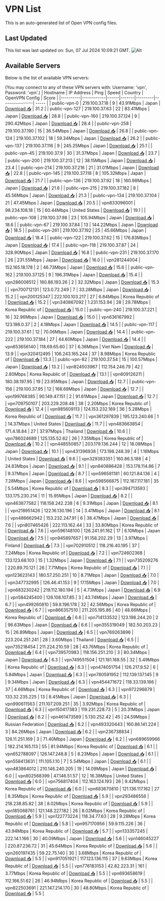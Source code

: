 # VPN List

This is an auto-generated list of Open VPN config files.

## Last Updated

This list was last updated on: Sun, 07 Jul 2024 10:09:21 GMT.
![Alt](https://repobeats.axiom.co/api/embed/186b98318ef1479477931607c1ad7d823f12451f.svg "Repobeats analytics image")

## Available Servers

Below is the list of available VPN servers:

(You may connect to any of these VPN servers with: Username: 'vpn', Password: 'vpn'.)
| Hostname | IP Address | Ping | Speed | Country | OpenVPN Config | Score |
|----------|------------|------|-------|---------|----------------| ----- |
| public-vpn-0 | 219.100.37.18 | 9 | 43.91Mbps | Japan | [Download 📥](./configs/server_0_JP.ovpn) | 31.2 |
| public-vpn-127 | 219.100.37.63 | 22 | 83.41Mbps | Japan | [Download 📥](./configs/server_1_JP.ovpn) | 28.8 |
| public-vpn-160 | 219.100.37.124 | 9 | 290.42Mbps | Japan | [Download 📥](./configs/server_2_JP.ovpn) | 28.4 |
| public-vpn-258 | 219.100.37.190 | 15 | 36.54Mbps | Japan | [Download 📥](./configs/server_3_JP.ovpn) | 26.8 |
| public-vpn-124 | 219.100.37.102 | 18 | 59.34Mbps | Japan | [Download 📥](./configs/server_4_JP.ovpn) | 26.2 |
| public-vpn-137 | 219.100.37.116 | 9 | 245.25Mbps | Japan | [Download 📥](./configs/server_5_JP.ovpn) | 25.1 |
| public-vpn-45 | 219.100.37.9 | 30 | 31.37Mbps | Japan | [Download 📥](./configs/server_6_JP.ovpn) | 23.7 |
| public-vpn-200 | 219.100.37.213 | 12 | 38.15Mbps | Japan | [Download 📥](./configs/server_7_JP.ovpn) | 23.4 |
| public-vpn-214 | 219.100.37.216 | 21 | 31.01Mbps | Japan | [Download 📥](./configs/server_8_JP.ovpn) | 22.8 |
| public-vpn-145 | 219.100.37.118 | 8 | 105.32Mbps | Japan | [Download 📥](./configs/server_9_JP.ovpn) | 21.7 |
| public-vpn-136 | 219.100.37.92 | 18 | 160.98Mbps | Japan | [Download 📥](./configs/server_10_JP.ovpn) | 21.6 |
| public-vpn-215 | 219.100.37.182 | 8 | 45.56Mbps | Japan | [Download 📥](./configs/server_11_JP.ovpn) | 21.3 |
| public-vpn-134 | 219.100.37.104 | 21 | 47.45Mbps | Japan | [Download 📥](./configs/server_12_JP.ovpn) | 20.5 |
| vpn833096001 | 98.234.108.18 | 15 | 60.44Mbps | United States | [Download 📥](./configs/server_13_US.ovpn) | 19.1 |
| public-vpn-108 | 219.100.37.98 | 23 | 105.94Mbps | Japan | [Download 📥](./configs/server_14_JP.ovpn) | 18.6 |
| public-vpn-67 | 219.100.37.84 | 13 | 144.22Mbps | Japan | [Download 📥](./configs/server_15_JP.ovpn) | 18.5 |
| public-vpn-261 | 219.100.37.192 | 25 | 45.66Mbps | Japan | [Download 📥](./configs/server_16_JP.ovpn) | 18.4 |
| public-vpn-122 | 219.100.37.62 | 15 | 176.83Mbps | Japan | [Download 📥](./configs/server_17_JP.ovpn) | 17.4 |
| public-vpn-118 | 219.100.37.87 | 24 | 328.90Mbps | Japan | [Download 📥](./configs/server_18_JP.ovpn) | 16.8 |
| public-vpn-231 | 219.100.37.170 | 26 | 231.55Mbps | Japan | [Download 📥](./configs/server_19_JP.ovpn) | 16.0 |
| vpn281244004 | 152.165.18.178 | 2 | 46.73Mbps | Japan | [Download 📥](./configs/server_20_JP.ovpn) | 15.6 |
| public-vpn-162 | 219.100.37.125 | 9 | 196.31Mbps | Japan | [Download 📥](./configs/server_21_JP.ovpn) | 15.4 |
| vpn286008512 | 160.86.193.26 | 2 | 32.32Mbps | Japan | [Download 📥](./configs/server_22_JP.ovpn) | 15.3 |
| vpn700712131 | 123.0.72.249 | 7 | 33.28Mbps | Japan | [Download 📥](./configs/server_23_JP.ovpn) | 15.2 |
| vpn200125347 | 222.100.103.217 | 27 | 6.84Mbps | Korea Republic of | [Download 📥](./configs/server_24_KR.ovpn) | 15.2 |
| vpn340867092 | 1.231.153.94 | 28 | 29.78Mbps | Korea Republic of | [Download 📥](./configs/server_25_KR.ovpn) | 15.0 |
| public-vpn-240 | 219.100.37.221 | 16 | 32.96Mbps | Japan | [Download 📥](./configs/server_26_JP.ovpn) | 15.0 |
| vpn636167992 | 123.198.0.37 | 2 | 4.18Mbps | Japan | [Download 📥](./configs/server_27_JP.ovpn) | 14.5 |
| public-vpn-117 | 219.100.37.61 | 12 | 70.06Mbps | Japan | [Download 📥](./configs/server_28_JP.ovpn) | 14.4 |
| public-vpn-222 | 219.100.37.184 | 27 | 44.60Mbps | Japan | [Download 📥](./configs/server_29_JP.ovpn) | 14.4 |
| vpn653656140 | 118.69.65.60 | 37 | 6.36Mbps | Viet Nam | [Download 📥](./configs/server_30_VN.ovpn) | 13.9 |
| vpn320412495 | 106.243.165.244 | 37 | 8.98Mbps | Korea Republic of | [Download 📥](./configs/server_31_KR.ovpn) | 13.3 |
| public-vpn-82 | 219.100.37.54 | 15 | 100.57Mbps | Japan | [Download 📥](./configs/server_32_JP.ovpn) | 13.2 |
| vpn824503967 | 112.154.246.79 | 42 | 2.80Mbps | Korea Republic of | [Download 📥](./configs/server_33_KR.ovpn) | 13.1 |
| vpn609126211 | 180.38.197.95 | 19 | 23.95Mbps | Japan | [Download 📥](./configs/server_34_JP.ovpn) | 12.7 |
| public-vpn-156 | 219.100.37.95 | 12 | 168.69Mbps | Japan | [Download 📥](./configs/server_35_JP.ovpn) | 12.7 |
| vpn199768385 | 90.149.47.151 | 2 | 91.61Mbps | Japan | [Download 📥](./configs/server_36_JP.ovpn) | 12.7 |
| vpn709750107 | 203.229.208.48 | 38 | 2.20Mbps | Korea Republic of | [Download 📥](./configs/server_37_KR.ovpn) | 12.4 |
| vpn985609113 | 124.153.232.169 | 36 | 5.28Mbps | Korea Republic of | [Download 📥](./configs/server_38_KR.ovpn) | 11.7 |
| vpn361297839 | 195.123.240.66 | 1 | 14.37Mbps | United States | [Download 📥](./configs/server_39_US.ovpn) | 11.7 |
| vpn483663854 | 171.4.18.84 | 27 | 37.97Mbps | Thailand | [Download 📥](./configs/server_40_TH.ovpn) | 10.6 |
| vpn786024689 | 125.135.52.62 | 26 | 7.35Mbps | Korea Republic of | [Download 📥](./configs/server_41_KR.ovpn) | 10.2 |
| vpn448550857 | 203.179.136.244 | 12 | 18.08Mbps | Japan | [Download 📥](./configs/server_42_JP.ovpn) | 10.1 |
| vpn431396938 | 173.198.248.39 | 4 | 1.16Mbps | United States | [Download 📥](./configs/server_43_US.ovpn) | 9.6 |
| vpn329383351 | 160.86.5.188 | 4 | 24.83Mbps | Japan | [Download 📥](./configs/server_44_JP.ovpn) | 9.1 |
| vpn840886428 | 153.178.114.86 | 7 | 9.37Mbps | Japan | [Download 📥](./configs/server_45_JP.ovpn) | 8.7 |
| vpn596581181 | 60.121.84.136 | 4 | 7.28Mbps | Japan | [Download 📥](./configs/server_46_JP.ovpn) | 8.6 |
| vpn598566875 | 112.167.117.181 | 35 | 5.54Mbps | Korea Republic of | [Download 📥](./configs/server_47_KR.ovpn) | 8.3 |
| vpn394713593 | 133.175.230.214 | 11 | 15.95Mbps | Japan | [Download 📥](./configs/server_48_JP.ovpn) | 8.2 |
| vpn463877582 | 118.158.242.238 | 6 | 9.31Mbps | Japan | [Download 📥](./configs/server_49_JP.ovpn) | 8.1 |
| vpn218951426 | 122.16.130.196 | 14 | 3.41Mbps | Japan | [Download 📥](./configs/server_50_JP.ovpn) | 8.1 |
| vpn486662942 | 153.232.247.91 | 6 | 38.47Mbps | Japan | [Download 📥](./configs/server_51_JP.ovpn) | 7.6 |
| vpn807465426 | 222.113.162.44 | 33 | 33.80Mbps | Korea Republic of | [Download 📥](./configs/server_52_KR.ovpn) | 7.6 |
| vpn596148100 | 126.241.91.162 | 17 | 6.10Mbps | Japan | [Download 📥](./configs/server_53_JP.ovpn) | 7.5 |
| vpn945897657 | 91.158.202.29 | 13 | 3.97Mbps | Finland | [Download 📥](./configs/server_54_FI.ovpn) | 7.3 |
| vpn702910512 | 118.216.40.195 | 37 | 7.24Mbps | Korea Republic of | [Download 📥](./configs/server_55_KR.ovpn) | 7.2 |
| vpn724602368 | 133.123.68.103 | 15 | 1.32Mbps | Japan | [Download 📥](./configs/server_56_JP.ovpn) | 7.1 |
| vpn735209276 | 220.89.70.121 | 26 | 7.71Mbps | Korea Republic of | [Download 📥](./configs/server_57_KR.ovpn) | 7.1 |
| vpn123623143 | 180.57.250.251 | 10 | 8.71Mbps | Japan | [Download 📥](./configs/server_58_JP.ovpn) | 7.0 |
| vpn347732995 | 126.46.41.153 | 9 | 17.15Mbps | Japan | [Download 📥](./configs/server_59_JP.ovpn) | 7.0 |
| vpn683230242 | 219.112.180.194 | 5 | 4.73Mbps | Japan | [Download 📥](./configs/server_60_JP.ovpn) | 6.9 |
| vpn584245400 | 126.108.107.85 | 3 | 43.74Mbps | Japan | [Download 📥](./configs/server_61_JP.ovpn) | 6.7 |
| vpn499260810 | 59.8.196.178 | 32 | 42.56Mbps | Korea Republic of | [Download 📥](./configs/server_62_KR.ovpn) | 6.7 |
| vpn866357510 | 211.205.195.86 | 40 | 48.66Mbps | Korea Republic of | [Download 📥](./configs/server_63_KR.ovpn) | 6.6 |
| vpn714133532 | 123.198.244.20 | 2 | 96.63Mbps | Japan | [Download 📥](./configs/server_64_JP.ovpn) | 6.6 |
| vpn355319049 | 182.50.203.23 | 15 | 26.89Mbps | Japan | [Download 📥](./configs/server_65_JP.ovpn) | 6.5 |
| vpn769263896 | 223.204.251.241 | 28 | 3.60Mbps | Thailand | [Download 📥](./configs/server_66_TH.ovpn) | 6.5 |
| vpn735218454 | 211.224.210.59 | 28 | 43.76Mbps | Korea Republic of | [Download 📥](./configs/server_67_KR.ovpn) | 6.4 |
| vpn739570983 | 118.156.251.210 | 3 | 80.34Mbps | Japan | [Download 📥](./configs/server_68_JP.ovpn) | 6.3 |
| vpn749551504 | 121.181.168.55 | 32 | 5.49Mbps | Korea Republic of | [Download 📥](./configs/server_69_KR.ovpn) | 6.3 |
| vpn474051754 | 126.217.9.52 | 6 | 5.84Mbps | Japan | [Download 📥](./configs/server_70_JP.ovpn) | 6.3 |
| vpn780591952 | 112.139.137.145 | 9 | 9.34Mbps | Japan | [Download 📥](./configs/server_71_JP.ovpn) | 6.3 |
| vpn454471672 | 118.33.139.166 | 37 | 4.66Mbps | Korea Republic of | [Download 📥](./configs/server_72_KR.ovpn) | 6.3 |
| vpn972296879 | 133.32.235.225 | 13 | 8.45Mbps | Japan | [Download 📥](./configs/server_73_JP.ovpn) | 6.3 |
| vpn990611563 | 211.107.209.251 | 35 | 3.92Mbps | Korea Republic of | [Download 📥](./configs/server_74_KR.ovpn) | 6.3 |
| vpn150417383 | 119.231.228.73 | 5 | 20.31Mbps | Japan | [Download 📥](./configs/server_75_JP.ovpn) | 6.2 |
| vpn461473589 | 5.130.252.42 | 45 | 24.59Mbps | Russian Federation | [Download 📥](./configs/server_76_RU.ovpn) | 6.2 |
| vpn493320443 | 160.86.141.224 | 3 | 84.26Mbps | Japan | [Download 📥](./configs/server_77_JP.ovpn) | 6.2 |
| vpn236738834 | 126.11.251.169 | 3 | 71.40Mbps | Japan | [Download 📥](./configs/server_78_JP.ovpn) | 6.2 |
| vpn689659966 | 182.214.165.113 | 55 | 81.94Mbps | Korea Republic of | [Download 📥](./configs/server_79_KR.ovpn) | 6.1 |
| vpn652788097 | 126.147.248.8 | 5 | 8.23Mbps | Japan | [Download 📥](./configs/server_80_JP.ovpn) | 6.1 |
| vpn558413631 | 111.105.1.10 | 7 | 5.54Mbps | Japan | [Download 📥](./configs/server_81_JP.ovpn) | 6.1 |
| vpn483864012 | 210.146.240.205 | 19 | 14.09Mbps | Japan | [Download 📥](./configs/server_82_JP.ovpn) | 6.0 |
| vpn802568399 | 47.146.51.57 | 12 | 16.38Mbps | United States | [Download 📥](./configs/server_83_US.ovpn) | 6.0 |
| vpn756817404 | 112.163.124.193 | 26 | 9.42Mbps | Korea Republic of | [Download 📥](./configs/server_84_KR.ovpn) | 6.0 |
| vpn683670810 | 121.136.117.162 | 27 | 8.35Mbps | Korea Republic of | [Download 📥](./configs/server_85_KR.ovpn) | 5.9 |
| vpn293486556 | 218.238.85.82 | 38 | 8.02Mbps | Korea Republic of | [Download 📥](./configs/server_86_KR.ovpn) | 5.9 |
| vpn185068761 | 121.148.227.182 | 26 | 8.02Mbps | Korea Republic of | [Download 📥](./configs/server_87_KR.ovpn) | 5.9 |
| vpn122773224 | 118.34.77.63 | 28 | 9.28Mbps | Korea Republic of | [Download 📥](./configs/server_88_KR.ovpn) | 5.8 |
| vpn957170956 | 59.9.115.226 | 36 | 43.94Mbps | Korea Republic of | [Download 📥](./configs/server_89_KR.ovpn) | 5.7 |
| vpn133357245 | 222.14.1.166 | 30 | 40.09Mbps | Japan | [Download 📥](./configs/server_90_JP.ovpn) | 5.6 |
| vpn146045227 | 220.87.236.72 | 31 | 45.64Mbps | Korea Republic of | [Download 📥](./configs/server_91_KR.ovpn) | 5.6 |
| vpn260197435 | 59.22.75.140 | 30 | 3.68Mbps | Korea Republic of | [Download 📥](./configs/server_92_KR.ovpn) | 5.5 |
| vpn917051921 | 117.123.136.115 | 37 | 9.63Mbps | Korea Republic of | [Download 📥](./configs/server_93_KR.ovpn) | 5.5 |
| vpn776183153 | 42.82.223.31 | 161 | 3.77Mbps | Korea Republic of | [Download 📥](./configs/server_94_KR.ovpn) | 5.5 |
| vpn693658619 | 112.166.51.62 | 26 | 46.94Mbps | Korea Republic of | [Download 📥](./configs/server_95_KR.ovpn) | 5.5 |
| vpn822503691 | 221.147.214.170 | 30 | 48.80Mbps | Korea Republic of | [Download 📥](./configs/server_96_KR.ovpn) | 5.5 |
